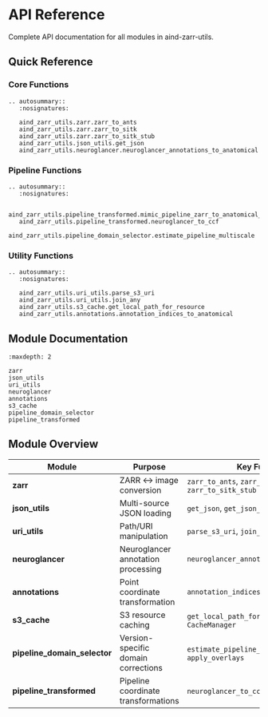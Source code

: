 # API Reference

Complete API documentation for all modules in aind-zarr-utils.

## Quick Reference

### Core Functions

```{eval-rst}
.. autosummary::
   :nosignatures:

   aind_zarr_utils.zarr.zarr_to_ants
   aind_zarr_utils.zarr.zarr_to_sitk
   aind_zarr_utils.zarr.zarr_to_sitk_stub
   aind_zarr_utils.json_utils.get_json
   aind_zarr_utils.neuroglancer.neuroglancer_annotations_to_anatomical
```

### Pipeline Functions

```{eval-rst}
.. autosummary::
   :nosignatures:

   aind_zarr_utils.pipeline_transformed.mimic_pipeline_zarr_to_anatomical_stub
   aind_zarr_utils.pipeline_transformed.neuroglancer_to_ccf
   aind_zarr_utils.pipeline_domain_selector.estimate_pipeline_multiscale
```

### Utility Functions

```{eval-rst}
.. autosummary::
   :nosignatures:

   aind_zarr_utils.uri_utils.parse_s3_uri
   aind_zarr_utils.uri_utils.join_any
   aind_zarr_utils.s3_cache.get_local_path_for_resource
   aind_zarr_utils.annotations.annotation_indices_to_anatomical
```

## Module Documentation

```{toctree}
:maxdepth: 2

zarr
json_utils
uri_utils
neuroglancer
annotations
s3_cache
pipeline_domain_selector
pipeline_transformed
```

## Module Overview

| Module | Purpose | Key Functions |
|--------|---------|---------------|
| **zarr** | ZARR ↔ image conversion | `zarr_to_ants`, `zarr_to_sitk`, `zarr_to_sitk_stub` |
| **json_utils** | Multi-source JSON loading | `get_json`, `get_json_s3_uri` |
| **uri_utils** | Path/URI manipulation | `parse_s3_uri`, `join_any`, `as_pathlike` |
| **neuroglancer** | Neuroglancer annotation processing | `neuroglancer_annotations_to_anatomical` |
| **annotations** | Point coordinate transformation | `annotation_indices_to_anatomical` |
| **s3_cache** | S3 resource caching | `get_local_path_for_resource`, `CacheManager` |
| **pipeline_domain_selector** | Version-specific domain corrections | `estimate_pipeline_multiscale`, `apply_overlays` |
| **pipeline_transformed** | Pipeline coordinate transformations | `neuroglancer_to_ccf`, `indices_to_ccf` |